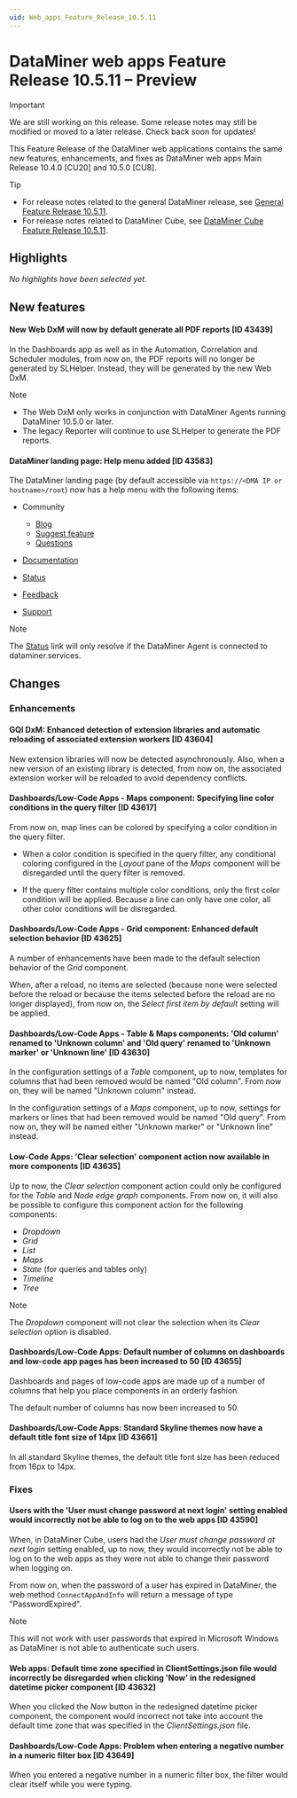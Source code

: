 ```yaml
---
uid: Web_apps_Feature_Release_10.5.11
---
```


# DataMiner web apps Feature Release 10.5.11 – Preview

> [!IMPORTANT]
> We are still working on this release. Some release notes may still be modified or moved to a later release. Check back soon for updates!

This Feature Release of the DataMiner web applications contains the same new features, enhancements, and fixes as DataMiner web apps Main Release 10.4.0 [CU20] and 10.5.0 [CU8].

> [!TIP]
>
> - For release notes related to the general DataMiner release, see [General Feature Release 10.5.11](xref:General_Feature_Release_10.5.11).
> - For release notes related to DataMiner Cube, see [DataMiner Cube Feature Release 10.5.11](xref:Cube_Feature_Release_10.5.11).

## Highlights

*No highlights have been selected yet.*

## New features

#### New Web DxM will now by default generate all PDF reports [ID 43439]

<!-- MR 10.4.0 [CU20] / 10.5.0 [CU8] - FR 10.5.11 -->

In the Dashboards app as well as in the Automation, Correlation and Scheduler modules, from now on, the PDF reports will no longer be generated by SLHelper. Instead, they will be generated by the new Web DxM.

> [!NOTE]
>
> - The Web DxM only works in conjunction with DataMiner Agents running DataMiner 10.5.0 or later.
> - The legacy Reporter will continue to use SLHelper to generate the PDF reports.

#### DataMiner landing page: Help menu added [ID 43583]

<!-- MR 10.4.0 [CU20] / 10.5.0 [CU8] - FR 10.5.11 -->

The DataMiner landing page (by default accessible via `https://<DMA IP or hostname>/root`) now has a help menu with the following items:

- Community

  - [Blog](https://aka.dataminer.services/blog)
  - [Suggest feature](https://aka.dataminer.services/feature-suggestions)
  - [Questions](https://aka.dataminer.services/questions)

- [Documentation](https://aka.dataminer.services/DocsDataMinerServices)
- [Status](https://aka.dataminer.services/status)
- [Feedback](https://aka.dataminer.services/feedback-other)
- [Support](https://aka.dataminer.services/contacting-tech-support)

> [!NOTE]
> The [Status](https://aka.dataminer.services/status) link will only resolve if the DataMiner Agent is connected to dataminer.services.

## Changes

### Enhancements

#### GQI DxM: Enhanced detection of extension libraries and automatic reloading of associated extension workers [ID 43604]

<!-- MR 10.5.0 [CU8] - FR 10.5.11 -->

New extension libraries will now be detected asynchronously. Also, when a new version of an existing library is detected, from now on, the associated extension worker will be reloaded to avoid dependency conflicts.

#### Dashboards/Low-Code Apps - Maps component: Specifying line color conditions in the query filter [ID 43617]

<!-- MR 10.4.0 [CU20] / 10.5.0 [CU8] - FR 10.5.11 -->

From now on, map lines can be colored by specifying a color condition in the query filter.

- When a color condition is specified in the query filter, any conditional coloring configured in the *Layout* pane of the *Maps* component will be disregarded until the query filter is removed.

- If the query filter contains multiple color conditions, only the first color condition will be applied. Because a line can only have one color, all other color conditions will be disregarded.

#### Dashboards/Low-Code Apps - Grid component: Enhanced default selection behavior [ID 43625]

<!-- MR 10.4.0 [CU20] / 10.5.0 [CU8] - FR 10.5.11 -->

A number of enhancements have been made to the default selection behavior of the *Grid* component.

When, after a reload, no items are selected (because none were selected before the reload or because the items selected before the reload are no longer displayed), from now on, the *Select first item by default* setting will be applied.

#### Dashboards/Low-Code Apps - Table & Maps components: 'Old column' renamed to 'Unknown column' and 'Old query' renamed to 'Unknown marker' or 'Unknown line' [ID 43630]

<!-- MR 10.4.0 [CU20] / 10.5.0 [CU8] - FR 10.5.11 -->

In the configuration settings of a *Table* component, up to now, templates for columns that had been removed would be named "Old column". From now on, they will be named "Unknown column" instead.

In the configuration settings of a *Maps* component, up to now, settings for markers or lines that had been removed would be named "Old query". From now on, they will be named either "Unknown marker" or "Unknown line" instead.

#### Low-Code Apps: 'Clear selection' component action now available in more components [ID 43635]

<!-- MR 10.4.0 [CU20] / 10.5.0 [CU8] - FR 10.5.11 -->

Up to now, the *Clear selection* component action could only be configured for the *Table* and *Node edge graph* components. From now on, it will also be possible to configure this component action for the following components:

- *Dropdown*
- *Grid*
- *List*
- *Maps*
- *State* (for queries and tables only)
- *Timeline*
- *Tree*

> [!NOTE]
> The *Dropdown* component will not clear the selection when its *Clear selection* option is disabled.

#### Dashboards/Low-Code Apps: Default number of columns on dashboards and low-code app pages has been increased to 50 [ID 43655]

<!-- MR 10.4.0 [CU20] / 10.5.0 [CU8] - FR 10.5.11 -->

Dashboards and pages of low-code apps are made up of a number of columns that help you place components in an orderly fashion.

The default number of columns has now been increased to 50.

#### Dashboards/Low-Code Apps: Standard Skyline themes now have a default title font size of 14px [ID 43661]

<!-- MR 10.4.0 [CU20] / 10.5.0 [CU8] - FR 10.5.11 -->

In all standard Skyline themes, the default title font size has been reduced from 16px to 14px.

### Fixes

#### Users with the 'User must change password at next login' setting enabled would incorrectly not be able to log on to the web apps [ID 43590]

<!-- MR 10.6.0 - FR 10.5.11 -->

When, in DataMiner Cube, users had the *User must change password at next login* setting enabled, up to now, they would incorrectly not be able to log on to the web apps as they were not able to change their password when logging on.

From now on, when the password of a user has expired in DataMiner, the web method `ConnectAppAndInfo` will return a message of type "PasswordExpired".

> [!NOTE]
> This will not work with user passwords that expired in Microsoft Windows as DataMiner is not able to authenticate such users.

#### Web apps: Default time zone specified in ClientSettings.json file would incorrectly be disregarded when clicking 'Now' in the redesigned datetime picker component [ID 43632]

<!-- MR 10.4.0 [CU20] / 10.5.0 [CU8] - FR 10.5.11 -->

When you clicked the *Now* button in the redesigned datetime picker component, the component would incorrect not take into account the default time zone that was specified in the *ClientSettings.json* file.

#### Dashboards/Low-Code Apps: Problem when entering a negative number in a numeric filter box [ID 43649]

<!-- MR 10.4.0 [CU20] / 10.5.0 [CU8] - FR 10.5.11 -->

When you entered a negative number in a numeric filter box, the filter would clear itself while you were typing.
